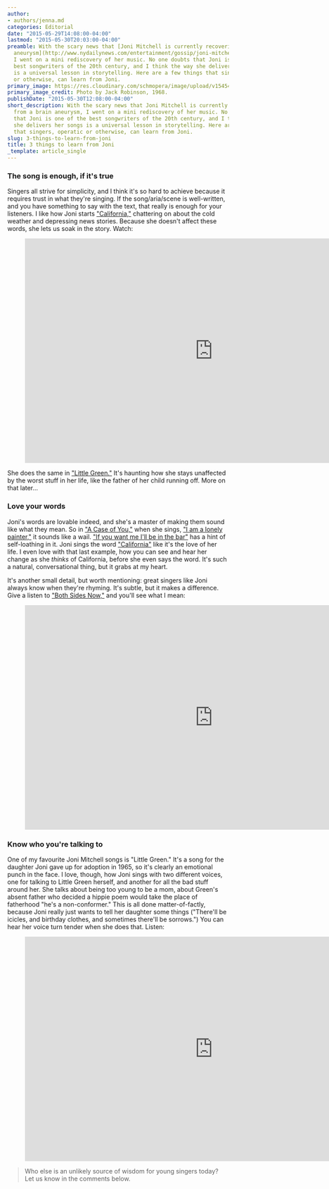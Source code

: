 ```yaml
---
author:
- authors/jenna.md
categories: Editorial
date: "2015-05-29T14:08:00-04:00"
lastmod: "2015-05-30T20:03:00-04:00"
preamble: With the scary news that [Joni Mitchell is currently recovering from a brain
  aneurysm](http://www.nydailynews.com/entertainment/gossip/joni-mitchell-suffered-brain-aneurysm-recovering-report-article-1.2240159),
  I went on a mini rediscovery of her music. No one doubts that Joni is one of the
  best songwriters of the 20th century, and I think the way she delivers her songs
  is a universal lesson in storytelling. Here are a few things that singers, operatic
  or otherwise, can learn from Joni.
primary_image: https://res.cloudinary.com/schmopera/image/upload/v1545409169/media/webhook-uploads/1432926924387/Joni-Mitchell.jpg.jpg
primary_image_credit: Photo by Jack Robinson, 1968.
publishDate: "2015-05-30T12:08:00-04:00"
short_description: With the scary news that Joni Mitchell is currently recovering
  from a brain aneurysm, I went on a mini rediscovery of her music. No one doubts
  that Joni is one of the best songwriters of the 20th century, and I think the way
  she delivers her songs is a universal lesson in storytelling. Here are a few things
  that singers, operatic or otherwise, can learn from Joni.
slug: 3-things-to-learn-from-joni
title: 3 things to learn from Joni
_template: article_single
---
```


### The song is enough, if it's true

Singers all strive for simplicity, and I think it's so hard to achieve because it requires trust in what they're singing. If the song/aria/scene is well-written, and you have something to say with the text, that really is enough for your listeners. I like how Joni starts ["California,"](https://www.youtube.com/watch?v=-q4foLKDlcE) chattering on about the cold weather and depressing news stories. Because she doesn't affect these words, she lets us soak in the story. Watch:

<figure data-type="video">
<iframe width="854" height="510" src="https://www.youtube.com/embed/-q4foLKDlcE" frameborder="0" allowfullscreen></iframe>
</figure>

She does the same in ["Little Green."](https://www.youtube.com/watch?v=QPZ6P7D3BIw) It's haunting how she stays unaffected by the worst stuff in her life, like the father of her child running off. More on that later...

### Love your words

Joni's words are lovable indeed, and she's a master of making them sound like what they mean. So in ["A Case of You,"](https://www.youtube.com/watch?v=IAsXMlkwXgs) when she sings, ["I am a lonely painter,"](https://youtu.be/IAsXMlkwXgs?t=115) it sounds like a wail. ["If you want me I'll be in the bar"](https://youtu.be/IAsXMlkwXgs?t=34) has a hint of self-loathing in it. Joni sings the word ["California"](https://youtu.be/-q4foLKDlcE?t=88) like it's the love of her life. I even love with that last example, how you can see and hear her change as she *thinks* of California, before she even says the word. It's such a natural, conversational thing, but it grabs at my heart.

It's another small detail, but worth mentioning: great singers like Joni always know when they're rhyming. It's subtle, but it makes a difference. Give a listen to ["Both Sides Now,"](https://www.youtube.com/watch?v=bcrEqIpi6sg) and you'll see what I mean:

<figure data-type="video">
<iframe width="854" height="510" src="https://www.youtube.com/embed/IAsXMlkwXgs" frameborder="0" allowfullscreen></iframe>
</figure>

### Know who you're talking to

One of my favourite Joni Mitchell songs is "Little Green." It's a song for the daughter Joni gave up for adoption in 1965, so it's clearly an emotional punch in the face. I love, though, how Joni sings with two different voices, one for talking to Little Green herself, and another for all the bad stuff around her. She talks about being too young to be a mom, about Green's absent father who decided a hippie poem would take the place of fatherhood "he's a non-conformer." This is all done matter-of-factly, because Joni really just wants to tell her daughter some things ("There'll be icicles, and birthday clothes, and sometimes there'll be sorrows.") You can hear her voice turn tender when she does that. Listen:

<figure data-type="video">
<iframe width="854" height="510" src="https://www.youtube.com/embed/QPZ6P7D3BIw" frameborder="0" allowfullscreen></iframe>
</figure>

> Who else is an unlikely source of wisdom for young singers today? Let us know in the comments below.
